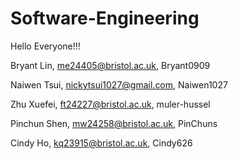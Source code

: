 # Software-Engineering

Hello Everyone!!!

Bryant Lin, me24405@bristol.ac.uk, Bryant0909

Naiwen Tsui, nickytsui1027@gmail.com, Naiwen1027

Zhu Xuefei, ft24227@bristol.ac.uk, muler-hussel

Pinchun Shen, mw24258@bristol.ac.uk, PinChuns

Cindy Ho, kq23915@bristol.ac.uk, Cindy626